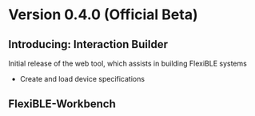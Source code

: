 # Version 0.4.0 (Official Beta)

## Introducing: Interaction Builder
Initial release of the web tool, which assists in building FlexiBLE systems
* Create and load device specifications

## FlexiBLE-Workbench